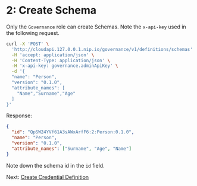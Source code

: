 # 2: Create Schema

Only the `Governance` role can create Schemas. Note the `x-api-key` used in the
following request.

```bash
curl -X 'POST' \
  'http://cloudapi.127.0.0.1.nip.io/governance/v1/definitions/schemas' \
  -H 'accept: application/json' \
  -H 'Content-Type: application/json' \
  -H 'x-api-key: governance.adminApiKey' \
  -d '{
  "name": "Person",
  "version": "0.1.0",
  "attribute_names": [
    "Name","Surname","Age"
  ]
}'
```

Response:

```json
{
  "id": "QpSW24YVf61A3sAWxArfF6:2:Person:0.1.0",
  "name": "Person",
  "version": "0.1.0",
  "attribute_names": ["Surname", "Age", "Name"]
}
```

Note down the schema id in the `id` field.

Next: [Create Credential Definition](3.%20Create%20Credential%20Definition.md)
